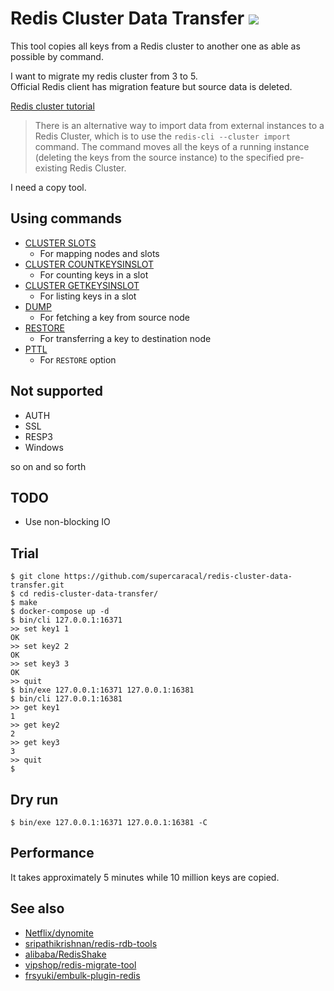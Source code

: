 Redis Cluster Data Transfer ![](https://github.com/supercaracal/redis-cluster-data-transfer/workflows/Test/badge.svg?branch=master)
=================================

This tool copies all keys from a Redis cluster to another one as able as possible by command.

I want to migrate my redis cluster from 3 to 5.  
Official Redis client has migration feature but source data is deleted.  

[Redis cluster tutorial](https://redis.io/topics/cluster-tutorial)

> There is an alternative way to import data from external instances to a Redis Cluster, which is to use the `redis-cli --cluster import` command.
> The command moves all the keys of a running instance (deleting the keys from the source instance) to the specified pre-existing Redis Cluster.

I need a copy tool.

## Using commands

* [CLUSTER SLOTS](https://redis.io/commands/cluster-slots)
  * For mapping nodes and slots
* [CLUSTER COUNTKEYSINSLOT](https://redis.io/commands/cluster-countkeysinslot)
  * For counting keys in a slot
* [CLUSTER GETKEYSINSLOT](https://redis.io/commands/cluster-getkeysinslot)
  * For listing keys in a slot
* [DUMP](https://redis.io/commands/dump)
  * For fetching a key from source node
* [RESTORE](https://redis.io/commands/restore)
  * For transferring a key to destination node
* [PTTL](https://redis.io/commands/pttl)
  * For `RESTORE` option

## Not supported
* AUTH
* SSL
* RESP3
* Windows

so on and so forth

## TODO
* Use non-blocking IO

## Trial

```
$ git clone https://github.com/supercaracal/redis-cluster-data-transfer.git
$ cd redis-cluster-data-transfer/
$ make
$ docker-compose up -d
$ bin/cli 127.0.0.1:16371
>> set key1 1
OK
>> set key2 2
OK
>> set key3 3
OK
>> quit
$ bin/exe 127.0.0.1:16371 127.0.0.1:16381
$ bin/cli 127.0.0.1:16381
>> get key1
1
>> get key2
2
>> get key3
3
>> quit
$
```

## Dry run

```
$ bin/exe 127.0.0.1:16371 127.0.0.1:16381 -C
```

## Performance
It takes approximately 5 minutes while 10 million keys are copied.

## See also
* [Netflix/dynomite](https://github.com/Netflix/dynomite)
* [sripathikrishnan/redis-rdb-tools](https://github.com/sripathikrishnan/redis-rdb-tools)
* [alibaba/RedisShake](https://github.com/alibaba/RedisShake)
* [vipshop/redis-migrate-tool](https://github.com/vipshop/redis-migrate-tool)
* [frsyuki/embulk-plugin-redis](https://github.com/frsyuki/embulk-plugin-redis)
